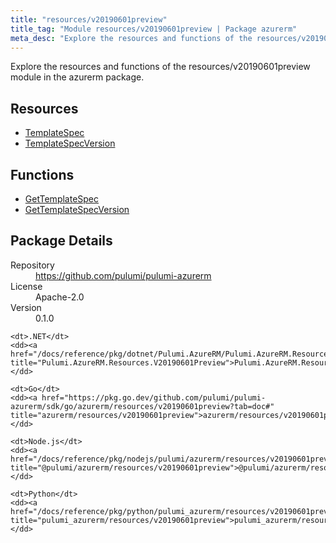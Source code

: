 ```yaml
---
title: "resources/v20190601preview"
title_tag: "Module resources/v20190601preview | Package azurerm"
meta_desc: "Explore the resources and functions of the resources/v20190601preview module in the azurerm package."
---
```


<!-- WARNING: this file was generated by Pulumi Docs Generator. -->
<!-- Do not edit by hand unless you're certain you know what you are doing! -->

Explore the resources and functions of the resources/v20190601preview module in the azurerm package.

<h2 id="resources">Resources</h2>
<ul class="api">
    <li><a href="templatespec" title="TemplateSpec"><span class="symbol resource"></span>TemplateSpec</a></li>
    <li><a href="templatespecversion" title="TemplateSpecVersion"><span class="symbol resource"></span>TemplateSpecVersion</a></li>
</ul>

<h2 id="functions">Functions</h2>
<ul class="api">
    <li><a href="gettemplatespec" title="GetTemplateSpec"><span class="symbol function"></span>GetTemplateSpec</a></li>
    <li><a href="gettemplatespecversion" title="GetTemplateSpecVersion"><span class="symbol function"></span>GetTemplateSpecVersion</a></li>
</ul>

<h2 id="package-details">Package Details</h2>
<dl class="package-details">
	<dt>Repository</dt>
	<dd><a href="https://github.com/pulumi/pulumi-azurerm">https://github.com/pulumi/pulumi-azurerm</a></dd>
	<dt>License</dt>
	<dd>Apache-2.0</dd>
	<dt>Version</dt>
	<dd>0.1.0</dd>
</dl>



<dl class="tabular">

    <dt>.NET</dt>
    <dd><a href="/docs/reference/pkg/dotnet/Pulumi.AzureRM/Pulumi.AzureRM.Resources.V20190601Preview.html" title="Pulumi.AzureRM.Resources.V20190601Preview">Pulumi.AzureRM.Resources.V20190601Preview</a></dd>

    <dt>Go</dt>
    <dd><a href="https://pkg.go.dev/github.com/pulumi/pulumi-azurerm/sdk/go/azurerm/resources/v20190601preview?tab=doc#" title="azurerm/resources/v20190601preview">azurerm/resources/v20190601preview</a></dd>

    <dt>Node.js</dt>
    <dd><a href="/docs/reference/pkg/nodejs/pulumi/azurerm/resources/v20190601preview/#" title="@pulumi/azurerm/resources/v20190601preview">@pulumi/azurerm/resources/v20190601preview</a></dd>

    <dt>Python</dt>
    <dd><a href="/docs/reference/pkg/python/pulumi_azurerm/resources/v20190601preview" title="pulumi_azurerm/resources/v20190601preview">pulumi_azurerm/resources/v20190601preview</a></dd>

</dl>

